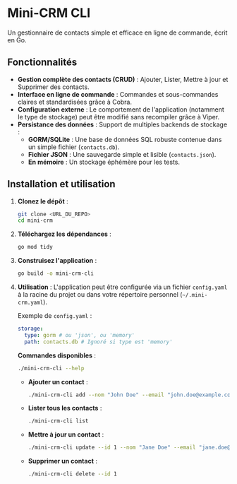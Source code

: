 # Mini-CRM CLI

Un gestionnaire de contacts simple et efficace en ligne de commande, écrit en Go.

## Fonctionnalités
*   **Gestion complète des contacts (CRUD)** : Ajouter, Lister, Mettre à jour et Supprimer des contacts.
*   **Interface en ligne de commande** : Commandes et sous-commandes claires et standardisées grâce à Cobra.
*   **Configuration externe** : Le comportement de l'application (notamment le type de stockage) peut être modifié sans recompiler grâce à Viper.
*   **Persistance des données** : Support de multiples backends de stockage :
    *   **GORM/SQLite** : Une base de données SQL robuste contenue dans un simple fichier (`contacts.db`).
    *   **Fichier JSON** : Une sauvegarde simple et lisible (`contacts.json`).
    *   **En mémoire** : Un stockage éphémère pour les tests.

## Installation et utilisation

1.  **Clonez le dépôt** :
    ```bash
    git clone <URL_DU_REPO>
    cd mini-crm
    ```

2.  **Téléchargez les dépendances** :
    ```bash
    go mod tidy
    ```

3.  **Construisez l'application** :
    ```bash
    go build -o mini-crm-cli
    ```

4.  **Utilisation** :
    L'application peut être configurée via un fichier `config.yaml` à la racine du projet ou dans votre répertoire personnel (`~/.mini-crm.yaml`).

    Exemple de `config.yaml` :
    ```yaml
    storage:
      type: gorm # ou 'json', ou 'memory'
      path: contacts.db # Ignoré si type est 'memory'
    ```

    **Commandes disponibles** :
    ```bash
    ./mini-crm-cli --help
    ```

    *   **Ajouter un contact** :
        ```bash
        ./mini-crm-cli add --nom "John Doe" --email "john.doe@example.com"
        ```

    *   **Lister tous les contacts** :
        ```bash
        ./mini-crm-cli list
        ```

    *   **Mettre à jour un contact** :
        ```bash
        ./mini-crm-cli update --id 1 --nom "Jane Doe" --email "jane.doe@example.com"
        ```

    *   **Supprimer un contact** :
        ```bash
        ./mini-crm-cli delete --id 1
        ```